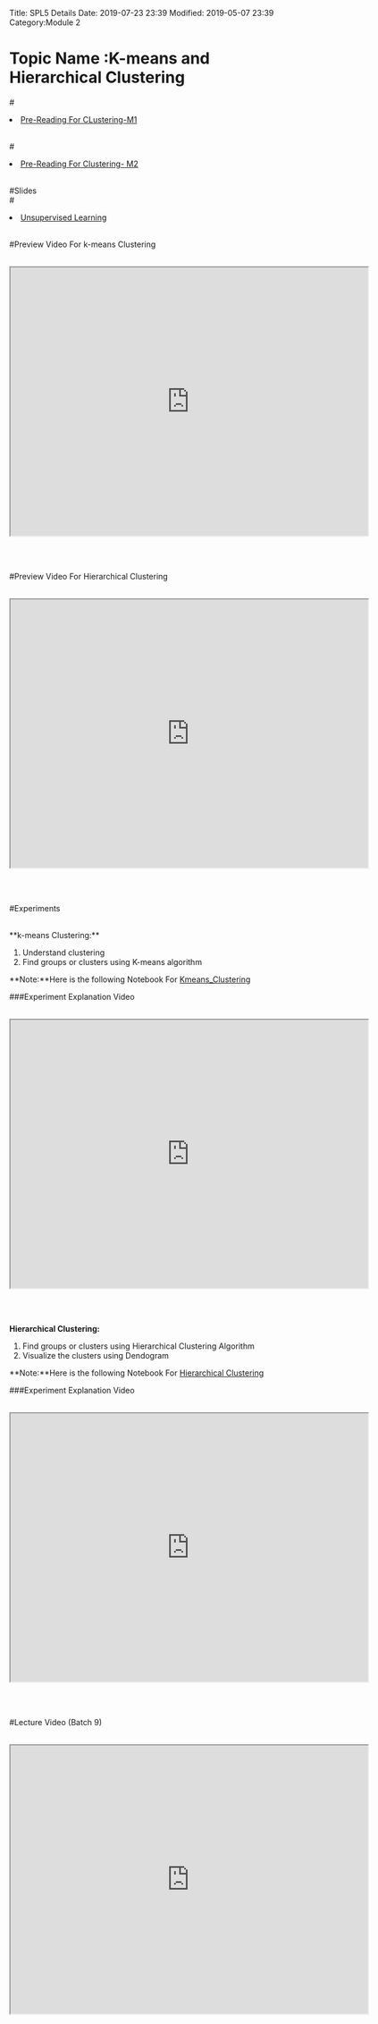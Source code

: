 Title: SPL5 Details
Date: 2019-07-23 23:39
Modified: 2019-05-07 23:39
Category:Module 2

# Topic Name :K-means and Hierarchical Clustering

#<li><a href="https://drive.google.com/file/d/1zobSHqiCa9XUUHlrj8hvd-_1aL_onHMU/view?usp=sharing" target="_blank">Pre-Reading For CLustering-M1</a></li> <br>

#<li><a href="https://drive.google.com/file/d/1uw7tqsnph0RLWqXQfdMy_ykDZG9og9qI/view?usp=sharing" target="_blank">Pre-Reading For Clustering- M2</a></li> <br>


#Slides<br>
#<li><a href="https://www.dropbox.com/home/Batch7/Slides/Day14?preview=Unsupervisedlearning.pptx" target="_blank">Unsupervised Learning</a></li> <br>



#Preview Video For k-means Clustering <br><br>
<iframe src="https://videoken.com/embed/vkene-jN5svAe1tA"width="640" height="480"></iframe>

<br><br>

#Preview Video For Hierarchical Clustering <br><br>
<iframe src="https://videoken.com/embed/vkene-XG2enDzhzQ"width="640" height="480"></iframe>

<br><br>

#Experiments<br><br>
<p> **k-means Clustering:** <br>
 
1. Understand clustering<br>
2. Find groups or clusters using K-means algorithm<br>


**Note:**Here is the following Notebook For [Kmeans_Clustering](https://drive.google.com/file/d/1KlPc377KMtCKwA6paGDgHFDpogpVNpz_/view?usp=sharing)

###Experiment Explanation Video <br><br>
<iframe src="https://cdn.talentsprint.com/aiml/AIML_BATCH_HYD_7/3March/kmeans.mp4"width="640" height="480"></iframe>

<br><br>

**Hierarchical Clustering:** <br>
 
1. Find groups or clusters using Hierarchical Clustering Algorithm<br>
2. Visualize the clusters using Dendogram<br>

</p>

**Note:**Here is the following Notebook For [Hierarchical Clustering](https://drive.google.com/file/d/1Y8B-k487WWrJZRIson7Hca-nnSIcIDPS/view?usp=sharing)

###Experiment Explanation Video <br><br>
<iframe src="https://cdn.talentsprint.com/aiml/AIML_BATCH_HYD_7/3March/hierarchical.mp4"width="640" height="480"></iframe>

<br><br>

#Lecture Video (Batch 9) <br><br>
<iframe src="https://videoken.com/embed/vkene-QG6MHTRAVw"width="640" height="480"></iframe>







